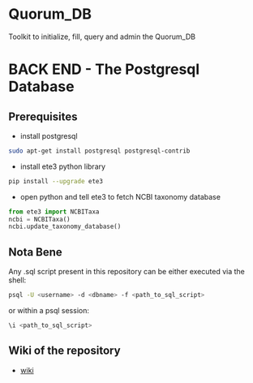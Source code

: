 Quorum_DB  
==============================

Toolkit to initialize, fill, query and admin the Quorum_DB

# BACK END - The Postgresql Database

## Prerequisites

* install postgresql

```bash
sudo apt-get install postgresql postgresql-contrib
```

* install ete3 python library

```bash
pip install --upgrade ete3
```

- open python and tell ete3 to fetch NCBI taxonomy database

```python
from ete3 import NCBITaxa
ncbi = NCBITaxa()
ncbi.update_taxonomy_database()
```

## Nota Bene

Any .sql script present in this repository can be either executed via the shell:

```bash
psql -U <username> -d <dbname> -f <path_to_sql_script>
```

or within a psql session:

```SQL
\i <path_to_sql_script>
```


## Wiki of the repository

* [wiki](https://github.com/charles-bernard/Quorum_DB/wiki)
